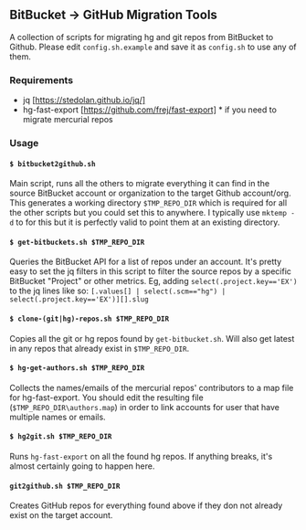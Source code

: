 ## BitBucket → GitHub Migration Tools
A collection of scripts for migrating hg and git repos from BitBucket to Github.
Please edit `config.sh.example` and save it as `config.sh` to use any of them.

### Requirements
- jq [https://stedolan.github.io/jq/]
- hg-fast-export [https://github.com/frej/fast-export] * if you need to migrate mercurial repos

### Usage
#### `$ bitbucket2github.sh`
Main script, runs all the others to migrate everything it can find in the source
BitBucket account or organization to the target Github account/org.
This generates a working directory `$TMP_REPO_DIR` which is required for all the
other scripts but you could set this to anywhere. I typically use `mktemp -d` to
for this but it is perfectly valid to point them at an existing directory.

#### `$ get-bitbuckets.sh $TMP_REPO_DIR`
Queries the BitBucket API for a list of repos under an account.
It's pretty easy to set the jq filters in this script to filter the source repos
by a specific BitBucket "Project" or other metrics.
Eg, adding `select(.project.key=='EX')` to the jq lines like so:
`[.values[] | select(.scm=="hg") | select(.project.key=='EX')][].slug`

#### `$ clone-(git|hg)-repos.sh $TMP_REPO_DIR`
Copies all the git or hg repos found by `get-bitbucket.sh`. Will also get latest
in any repos that already exist in `$TMP_REPO_DIR`.

#### `$ hg-get-authors.sh $TMP_REPO_DIR`
Collects the names/emails of the mercurial repos' contributors to a map file for
hg-fast-export. You should edit the resulting file (`$TMP_REPO_DIR\authors.map`)
in order to link accounts for user that have multiple names or emails.

#### `$ hg2git.sh $TMP_REPO_DIR`
Runs `hg-fast-export` on all the found hg repos. If anything breaks, it's almost
certainly going to happen here.

#### `git2github.sh $TMP_REPO_DIR`
Creates GitHub repos for everything found above if they don not already exist on
the target account.

